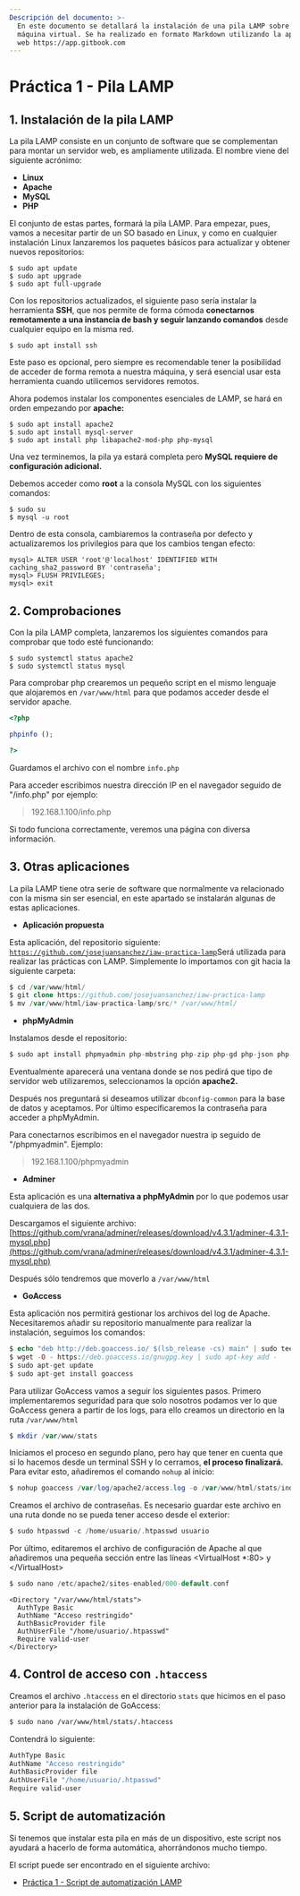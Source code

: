 ```yaml
---
Descripción del documento: >-
  En este documento se detallará la instalación de una pila LAMP sobre una
  máquina virtual. Se ha realizado en formato Markdown utilizando la aplicación
  web https://app.gitbook.com
---
```


# Práctica 1 - Pila LAMP

## 1. Instalación de la pila LAMP

La pila LAMP consiste en un conjunto de software que se complementan para montar un servidor web, es ampliamente utilizada. El nombre viene del siguiente acrónimo:

* **Linux**
* **Apache**
* **MySQL**
* **PHP**

El conjunto de estas partes, formará la pila LAMP. Para empezar, pues, vamos a necesitar partir de un SO basado en Linux, y como en cualquier instalación Linux lanzaremos los paquetes básicos para actualizar y obtener nuevos repositorios:

```text
$ sudo apt update
$ sudo apt upgrade
$ sudo apt full-upgrade
```

Con los repositorios actualizados, el siguiente paso sería instalar la herramienta **SSH**, que nos permite de forma cómoda **conectarnos remotamente a una instancia de bash y seguir lanzando comandos** desde cualquier equipo en la misma red.

```text
$ sudo apt install ssh
```

Este paso es opcional, pero siempre es recomendable tener la posibilidad de acceder de forma remota a nuestra máquina, y será esencial usar esta herramienta cuando utilicemos servidores remotos.

Ahora podemos instalar los componentes esenciales de LAMP, se hará en orden empezando por **apache:**

```text
$ sudo apt install apache2
$ sudo apt install mysql-server
$ sudo apt install php libapache2-mod-php php-mysql
```

Una vez terminemos, la pila ya estará completa pero **MySQL requiere de configuración adicional.** 

Debemos acceder como **root** a la consola MySQL con los siguientes comandos:

```text
$ sudo su
$ mysql -u root
```

Dentro de esta consola, cambiaremos la contraseña por defecto y actualizaremos los privilegios para que los cambios tengan efecto:

```text
mysql> ALTER USER 'root'@'localhost' IDENTIFIED WITH caching_sha2_password BY 'contraseña';
mysql> FLUSH PRIVILEGES;
mysql> exit
```

## 2. Comprobaciones

Con la pila LAMP completa, lanzaremos los siguientes comandos para comprobar que todo esté funcionando:

```text
$ sudo systemctl status apache2
$ sudo systemctl status mysql
```

Para comprobar php crearemos un pequeño script en el mismo lenguaje que alojaremos en `/var/www/html` para que podamos acceder desde el servidor apache.

```php
<?php

phpinfo ();

?>
```

Guardamos el archivo con el nombre `info.php`

Para acceder escribimos nuestra dirección IP en el navegador seguido de "/info.php" por ejemplo:

> 192.168.1.100/info.php

Si todo funciona correctamente, veremos una página con diversa información.

## 3. Otras aplicaciones

La pila LAMP tiene otra serie de software que normalmente va relacionado con la misma sin ser esencial, en este apartado se instalarán algunas de estas aplicaciones.

* **Aplicación propuesta**

Esta aplicación, del repositorio siguiente: [`https://github.com/josejuansanchez/iaw-practica-lamp`](https://github.com/josejuansanchez/iaw-practica-lamp)Será utilizada para realizar las prácticas con LAMP. Simplemente lo importamos con git hacia la siguiente carpeta:

```php
$ cd /var/www/html/
$ git clone https://github.com/josejuansanchez/iaw-practica-lamp
$ mv /var/www/html/iaw-practica-lamp/src/* /var/www/html/
```

* **phpMyAdmin**

Instalamos desde el repositorio:

```php
$ sudo apt install phpmyadmin php-mbstring php-zip php-gd php-json php-curl
```

Eventualmente aparecerá una ventana donde se nos pedirá que tipo de servidor web utilizaremos, seleccionamos la opción **apache2.**

Después nos preguntará si deseamos utilizar `dbconfig-common` para la base de datos y aceptamos. Por último especificaremos la contraseña para acceder a phpMyAdmin.

Para conectarnos escribimos en el navegador nuestra ip seguido de "/phpmyadmin". Ejemplo:

> 192.168.1.100/phpmyadmin

* **Adminer**

Esta aplicación es una **alternativa a phpMyAdmin** por lo que podemos usar cualquiera de las dos.

Descargamos el siguiente archivo: [https://github.com/vrana/adminer/releases/download/v4.3.1/adminer-4.3.1-mysql.php](https://github.com/vrana/adminer/releases/download/v4.3.1/adminer-4.3.1-mysql.php)

Después sólo tendremos que moverlo a `/var/www/html`

* **GoAccess**

Esta aplicación nos permitirá gestionar los archivos del log de Apache. Necesitaremos añadir su repositorio manualmente para realizar la instalación, seguimos los comandos:

```php
$ echo "deb http://deb.goaccess.io/ $(lsb_release -cs) main" | sudo tee -a /etc/apt/sources.list.d/goaccess.list
$ wget -O - https://deb.goaccess.io/gnugpg.key | sudo apt-key add -
$ sudo apt-get update
$ sudo apt-get install goaccess
```

Para utilizar GoAccess vamos a seguir los siguientes pasos. Primero implementaremos seguridad para que solo nosotros podamos ver lo que GoAccess genera a partir de los logs, para ello creamos un directorio en la ruta `/var/www/html`

```php
$ mkdir /var/www/stats
```

Iniciamos el proceso en segundo plano, pero hay que tener en cuenta que si lo hacemos desde un terminal SSH y lo cerramos, **el proceso finalizará.** Para evitar esto, añadiremos el comando `nohup` al inicio:

```php
$ nohup goaccess /var/log/apache2/access.log -o /var/www/html/stats/index.html --log-format=COMBINED --real-time-html &
```

Creamos el archivo de contraseñas. Es necesario guardar este archivo en una ruta donde no se pueda tener acceso desde el exterior:

```php
$ sudo htpasswd -c /home/usuario/.htpasswd usuario
```

Por último, editaremos el archivo de configuración de Apache al que añadiremos una pequeña sección entre las líneas &lt;VirtualHost \*:80&gt; y &lt;/VirtualHost&gt;

```php
$ sudo nano /etc/apache2/sites-enabled/000-default.conf
```

```text
<Directory "/var/www/html/stats">
  AuthType Basic
  AuthName "Acceso restringido"
  AuthBasicProvider file
  AuthUserFile "/home/usuario/.htpasswd"
  Require valid-user
</Directory>
```

## 4. Control de acceso con `.htaccess`

Creamos el archivo `.htaccess` en el directorio `stats` que hicimos en el paso anterior para la instalación de GoAccess:

```bash
$ sudo nano /var/www/html/stats/.htaccess
```

Contendrá lo siguiente:

```bash
AuthType Basic
AuthName "Acceso restringido"
AuthBasicProvider file
AuthUserFile "/home/usuario/.htpasswd"
Require valid-user
```

## 5. Script de automatización

Si tenemos que instalar esta pila en más de un dispositivo, este script nos ayudará a hacerlo de forma automática, ahorrándonos mucho tiempo. 

El script puede ser encontrado en el siguiente archivo: 

* [Práctica 1 - Script de automatización LAMP](script-de-automatizacion-lamp.md)



